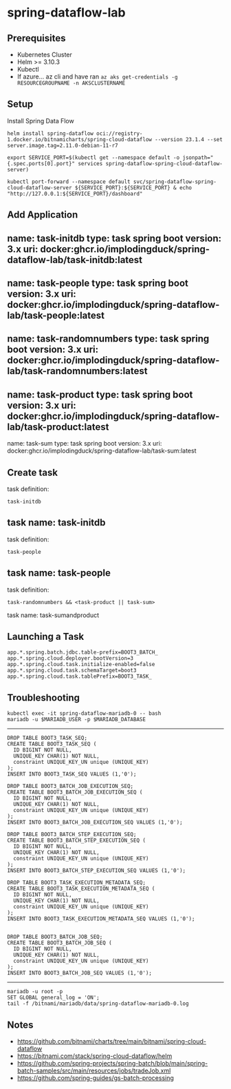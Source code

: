 # spring-dataflow-lab

## Prerequisites

* Kubernetes Cluster
* Helm >= 3.10.3
* Kubectl
* If azure... az cli and have ran `az aks get-credentials -g RESOURCEGROUPNAME -n AKSCLUSTERNAME`

## Setup

Install Spring Data Flow
```
helm install spring-dataflow oci://registry-1.docker.io/bitnamicharts/spring-cloud-dataflow --version 23.1.4 --set server.image.tag=2.11.0-debian-11-r7

export SERVICE_PORT=$(kubectl get --namespace default -o jsonpath="{.spec.ports[0].port}" services spring-dataflow-spring-cloud-dataflow-server)

kubectl port-forward --namespace default svc/spring-dataflow-spring-cloud-dataflow-server ${SERVICE_PORT}:${SERVICE_PORT} & echo "http://127.0.0.1:${SERVICE_PORT}/dashboard"

```

## Add Application
name: task-initdb
type: task
spring boot version: 3.x
uri: docker:ghcr.io/implodingduck/spring-dataflow-lab/task-initdb:latest
---
name: task-people
type: task
spring boot version: 3.x
uri: docker:ghcr.io/implodingduck/spring-dataflow-lab/task-people:latest
---
name: task-randomnumbers
type: task
spring boot version: 3.x
uri: docker:ghcr.io/implodingduck/spring-dataflow-lab/task-randomnumbers:latest
---
name: task-product
type: task
spring boot version: 3.x
uri: docker:ghcr.io/implodingduck/spring-dataflow-lab/task-product:latest
---
name: task-sum
type: task
spring boot version: 3.x
uri: docker:ghcr.io/implodingduck/spring-dataflow-lab/task-sum:latest

## Create task
task definition:
```
task-initdb
```
task name: task-initdb
---
task definition:
```
task-people
```
task name: task-people
---
task definition:
```
task-randomnumbers && <task-product || task-sum>
```
task name: task-sumandproduct

## Launching a Task
```
app.*.spring.batch.jdbc.table-prefix=BOOT3_BATCH_
app.*.spring.cloud.deployer.bootVersion=3
app.*.spring.cloud.task.initialize-enabled=false
app.*.spring.cloud.task.schemaTarget=boot3
app.*.spring.cloud.task.tablePrefix=BOOT3_TASK_
```

## Troubleshooting
```
kubectl exec -it spring-dataflow-mariadb-0 -- bash
mariadb -u $MARIADB_USER -p $MARIADB_DATABASE
```

---

```
DROP TABLE BOOT3_TASK_SEQ;
CREATE TABLE BOOT3_TASK_SEQ (
  ID BIGINT NOT NULL,
  UNIQUE_KEY CHAR(1) NOT NULL,
  constraint UNIQUE_KEY_UN unique (UNIQUE_KEY)
);
INSERT INTO BOOT3_TASK_SEQ VALUES (1,'0');

DROP TABLE BOOT3_BATCH_JOB_EXECUTION_SEQ;
CREATE TABLE BOOT3_BATCH_JOB_EXECUTION_SEQ (
  ID BIGINT NOT NULL,
  UNIQUE_KEY CHAR(1) NOT NULL,
  constraint UNIQUE_KEY_UN unique (UNIQUE_KEY)
);
INSERT INTO BOOT3_BATCH_JOB_EXECUTION_SEQ VALUES (1,'0');

DROP TABLE BOOT3_BATCH_STEP_EXECUTION_SEQ;
CREATE TABLE BOOT3_BATCH_STEP_EXECUTION_SEQ (
  ID BIGINT NOT NULL,
  UNIQUE_KEY CHAR(1) NOT NULL,
  constraint UNIQUE_KEY_UN unique (UNIQUE_KEY)
);
INSERT INTO BOOT3_BATCH_STEP_EXECUTION_SEQ VALUES (1,'0');

DROP TABLE BOOT3_TASK_EXECUTION_METADATA_SEQ;
CREATE TABLE BOOT3_TASK_EXECUTION_METADATA_SEQ (
  ID BIGINT NOT NULL,
  UNIQUE_KEY CHAR(1) NOT NULL,
  constraint UNIQUE_KEY_UN unique (UNIQUE_KEY)
);
INSERT INTO BOOT3_TASK_EXECUTION_METADATA_SEQ VALUES (1,'0');


DROP TABLE BOOT3_BATCH_JOB_SEQ;
CREATE TABLE BOOT3_BATCH_JOB_SEQ (
  ID BIGINT NOT NULL,
  UNIQUE_KEY CHAR(1) NOT NULL,
  constraint UNIQUE_KEY_UN unique (UNIQUE_KEY)
);
INSERT INTO BOOT3_BATCH_JOB_SEQ VALUES (1,'0');
```

---

```
mariadb -u root -p
SET GLOBAL general_log = 'ON';
tail -f /bitnami/mariadb/data/spring-dataflow-mariadb-0.log
```

## Notes
* https://github.com/bitnami/charts/tree/main/bitnami/spring-cloud-dataflow
* https://bitnami.com/stack/spring-cloud-dataflow/helm
* https://github.com/spring-projects/spring-batch/blob/main/spring-batch-samples/src/main/resources/jobs/tradeJob.xml
* https://github.com/spring-guides/gs-batch-processing




